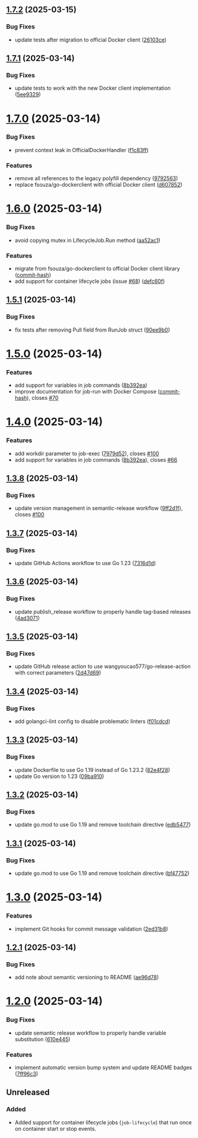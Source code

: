 ## [1.7.2](https://github.com/PremoWeb/chadburn/compare/v1.7.1...v1.7.2) (2025-03-15)


### Bug Fixes

* update tests after migration to official Docker client ([26103ce](https://github.com/PremoWeb/chadburn/commit/26103ce692a1ce888859babceeeb9a2305642fdf))

## [1.7.1](https://github.com/PremoWeb/chadburn/compare/v1.7.0...v1.7.1) (2025-03-14)


### Bug Fixes

* update tests to work with the new Docker client implementation ([5ee9329](https://github.com/PremoWeb/chadburn/commit/5ee93297fb0f9bfb44123c1664c5775d11606e85))

# [1.7.0](https://github.com/PremoWeb/chadburn/compare/v1.6.0...v1.7.0) (2025-03-14)


### Bug Fixes

* prevent context leak in OfficialDockerHandler ([f1c83ff](https://github.com/PremoWeb/chadburn/commit/f1c83ff7b3ed3bb76eb0e566a62dbe0cf2cfff51))


### Features

* remove all references to the legacy polyfill dependency ([9792563](https://github.com/PremoWeb/chadburn/commit/97925638200cea0f9249dd26cb159e1ff664a4b9))
* replace fsouza/go-dockerclient with official Docker client ([d607852](https://github.com/PremoWeb/chadburn/commit/d6078526a11913f00a5aa31d156783e05aef93dd))

# [1.6.0](https://github.com/PremoWeb/chadburn/compare/v1.5.1...v1.6.0) (2025-03-14)


### Bug Fixes

* avoid copying mutex in LifecycleJob.Run method ([aa52ac1](https://github.com/PremoWeb/chadburn/commit/aa52ac11890c932d8921813a3968e962566464b9))


### Features

* migrate from fsouza/go-dockerclient to official Docker client library ([commit-hash](https://github.com/PremoWeb/chadburn/commit/commit-hash))
* add support for container lifecycle jobs (issue [#68](https://github.com/PremoWeb/chadburn/issues/68)) ([defc60f](https://github.com/PremoWeb/chadburn/commit/defc60f9d087b15d368008f3ac321e71679c30cb))

## [1.5.1](https://github.com/PremoWeb/chadburn/compare/v1.5.0...v1.5.1) (2025-03-14)


### Bug Fixes

* fix tests after removing Pull field from RunJob struct ([90ee9b0](https://github.com/PremoWeb/chadburn/commit/90ee9b021b8d3938f686830334b292e2ff361ef9))

# [1.5.0](https://github.com/PremoWeb/chadburn/compare/v1.4.0...v1.5.0) (2025-03-14)


### Features

* add support for variables in job commands ([8b392ea](https://github.com/PremoWeb/chadburn/commit/8b392ea965272afca328b844b1b58b826e157abd))
* improve documentation for job-run with Docker Compose ([commit-hash](https://github.com/PremoWeb/chadburn/commit/commit-hash)), closes [#70](https://github.com/PremoWeb/chadburn/issues/70)

# [1.4.0](https://github.com/PremoWeb/chadburn/compare/v1.3.8...v1.4.0) (2025-03-14)


### Features

* add workdir parameter to job-exec ([7979d52](https://github.com/PremoWeb/chadburn/commit/7979d5202f17e399cbaf8379635b9278cc282180)), closes [#100](https://github.com/PremoWeb/chadburn/issues/100)
* add support for variables in job commands ([8b392ea](https://github.com/PremoWeb/chadburn/commit/8b392ea)), closes [#66](https://github.com/PremoWeb/chadburn/issues/66)

## [1.3.8](https://github.com/PremoWeb/chadburn/compare/v1.3.7...v1.3.8) (2025-03-14)


### Bug Fixes

* update version management in semantic-release workflow ([9ff2d1f](https://github.com/PremoWeb/chadburn/commit/9ff2d1f45d79303df420cd0967817a22a9704fc7)), closes [#100](https://github.com/PremoWeb/chadburn/issues/100)

## [1.3.7](https://github.com/PremoWeb/chadburn/compare/v1.3.6...v1.3.7) (2025-03-14)


### Bug Fixes

* update GitHub Actions workflow to use Go 1.23 ([7316d1d](https://github.com/PremoWeb/chadburn/commit/7316d1d15b01c6bee20d58112767b5f33d257131))

## [1.3.6](https://github.com/PremoWeb/chadburn/compare/v1.3.5...v1.3.6) (2025-03-14)


### Bug Fixes

* update publish_release workflow to properly handle tag-based releases ([4ad3071](https://github.com/PremoWeb/chadburn/commit/4ad3071e852b4e140fc8bc81841d56012b083c01))

## [1.3.5](https://github.com/PremoWeb/chadburn/compare/v1.3.4...v1.3.5) (2025-03-14)


### Bug Fixes

* update GitHub release action to use wangyoucao577/go-release-action with correct parameters ([2d47d69](https://github.com/PremoWeb/chadburn/commit/2d47d6926cfa2c9d52d9b6764a608c31e16a1b5d))

## [1.3.4](https://github.com/PremoWeb/chadburn/compare/v1.3.3...v1.3.4) (2025-03-14)


### Bug Fixes

* add golangci-lint config to disable problematic linters ([f01cdcd](https://github.com/PremoWeb/chadburn/commit/f01cdcdb65d543c714a357c9bf96abe72e941f97))

## [1.3.3](https://github.com/PremoWeb/chadburn/compare/v1.3.2...v1.3.3) (2025-03-14)


### Bug Fixes

* update Dockerfile to use Go 1.19 instead of Go 1.23.2 ([82e4f28](https://github.com/PremoWeb/chadburn/commit/82e4f28b90a6c56078ae0e7a0894305b69714b43))
* update Go version to 1.23 ([09ba910](https://github.com/PremoWeb/chadburn/commit/09ba9104a83d10c6bb8689ae7aee4abc46bfc379))

## [1.3.2](https://github.com/PremoWeb/chadburn/compare/v1.3.1...v1.3.2) (2025-03-14)


### Bug Fixes

* update go.mod to use Go 1.19 and remove toolchain directive ([edb5477](https://github.com/PremoWeb/chadburn/commit/edb5477f9c019ae17f80e78e6f3dc80b51e0433d))

## [1.3.1](https://github.com/PremoWeb/chadburn/compare/v1.3.0...v1.3.1) (2025-03-14)


### Bug Fixes

* update go.mod to use Go 1.19 and remove toolchain directive ([bf47752](https://github.com/PremoWeb/chadburn/commit/bf477527a355e15245dc9aaaa1a3327cafc6b38a))

# [1.3.0](https://github.com/PremoWeb/chadburn/compare/v1.2.1...v1.3.0) (2025-03-14)


### Features

* implement Git hooks for commit message validation ([2ed31b8](https://github.com/PremoWeb/chadburn/commit/2ed31b8a15c5e8085ae2e6f6c069bd89086c25d6))

## [1.2.1](https://github.com/PremoWeb/chadburn/compare/v1.2.0...v1.2.1) (2025-03-14)


### Bug Fixes

* add note about semantic versioning to README ([ae96d78](https://github.com/PremoWeb/chadburn/commit/ae96d7810939d1bb5fb26f1a6921ddd213cd5fac))

# [1.2.0](https://github.com/PremoWeb/chadburn/compare/v1.1.0...v1.2.0) (2025-03-14)


### Bug Fixes

* update semantic release workflow to properly handle variable substitution ([610e445](https://github.com/PremoWeb/chadburn/commit/610e445cb28747b38d5c8a2895ed2ece932b3e34))


### Features

* implement automatic version bump system and update README badges ([7ff96c3](https://github.com/PremoWeb/chadburn/commit/7ff96c36dec1b73d0deb472dda1375a5281ca272))

## Unreleased

### Added
- Added support for container lifecycle jobs (`job-lifecycle`) that run once on container start or stop events.
